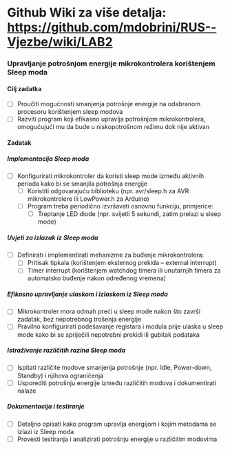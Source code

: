 # Github Wiki za više detalja: https://github.com/mdobrini/RUS--Vjezbe/wiki/LAB2

### Upravljanje potrošnjom energije mikrokontrolera korištenjem Sleep moda  

#### Cilj zadatka  
- [ ] Proučiti mogućnosti smanjenja potrošnje energije na odabranom procesoru korištenjem sleep modova  
- [ ] Razviti program koji efikasno upravlja potrošnjom mikrokontrolera, omogućujući mu da bude u niskopotrošnom režimu dok nije aktivan  

#### Zadatak  

##### Implementacija Sleep moda  
- [ ] Konfigurirati mikrokontroler da koristi sleep mode između aktivnih perioda kako bi se smanjila potrošnja energije  
  - [ ] Koristiti odgovarajuću biblioteku (npr. avr/sleep.h za AVR mikrokontrolere ili LowPower.h za Arduino)  
  - [ ] Program treba periodično izvršavati osnovnu funkciju, primjerice:  
    - [ ] Treptanje LED diode (npr. svijetli 5 sekundi, zatim prelazi u sleep mode)  

##### Uvjeti za izlazak iz Sleep moda  
- [ ] Definirati i implementirati mehanizme za buđenje mikrokontrolera:  
  - [ ] Pritisak tipkala (korištenjem eksternog prekida – external interrupt)  
  - [ ] Timer interrupt (korištenjem watchdog timera ili unutarnjih timera za automatsko buđenje nakon određenog vremena)  

##### Efikasno upravljanje ulaskom i izlaskom iz Sleep moda  
- [ ] Mikrokontroler mora odmah preći u sleep mode nakon što završi zadatak, bez nepotrebnog trošenja energije  
- [ ] Pravilno konfigurirati podešavanje registara i modula prije ulaska u sleep mode kako bi se spriječili nepotrebni prekidi ili gubitak podataka  

##### Istraživanje različitih razina Sleep moda  
- [ ] Ispitati različite modove smanjenja potrošnje (npr. Idle, Power-down, Standby) i njihova ograničenja  
- [ ] Usporediti potrošnju energije između različitih modova i dokumentirati nalaze  

##### Dokumentacija i testiranje  
- [ ] Detaljno opisati kako program upravlja energijom i kojim metodama se izlazi iz Sleep moda  
- [ ] Provesti testiranja i analizirati potrošnju energije u različitim modovima  
